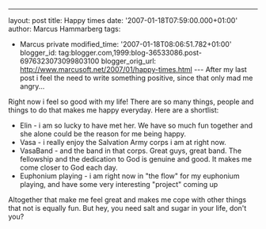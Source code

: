 ---
layout: post
title: Happy times
date: '2007-01-18T07:59:00.000+01:00'
author: Marcus Hammarberg
tags:
  - Marcus
private
modified_time: '2007-01-18T08:06:51.782+01:00'
blogger_id: tag:blogger.com,1999:blog-36533086.post-6976323073099803100
blogger_orig_url: http://www.marcusoft.net/2007/01/happy-times.html ---
After my last post i feel the need to write something positive, since
that only mad me angry...

Right now i feel so good with my life! There are so many things, people
and things to do that makes me happy everyday. Here are a shortlist:

-   <span id="SPELLING_ERROR_0" class="blsp-spelling-error"
    onclick="BLOG_clickHandler(this)">Elin - i am so lucky to
    have met her. We have so much fun together and she alone could be
    the reason for me being happy.
-   <span id="SPELLING_ERROR_1" class="blsp-spelling-error"
    onclick="BLOG_clickHandler(this)">Vasa - i really enjoy the
    Salvation Army corps i am at right now.
-   <span id="SPELLING_ERROR_2" class="blsp-spelling-error"
    onclick="BLOG_clickHandler(this)">VasaBand - and the band in
    that corps. Great guys, great band. The fellowship and the
    dedication to God is <span id="SPELLING_ERROR_3"
    class="blsp-spelling-corrected">genuine and good. It makes me
    come closer to God each day.
-   <span id="SPELLING_ERROR_4"
    class="blsp-spelling-corrected">Euphonium playing - i am
    right now in "the flow" for my <span id="SPELLING_ERROR_5"
    class="blsp-spelling-error"
    onclick="BLOG_clickHandler(this)">euphonium playing, and have
    some very <span id="SPELLING_ERROR_6"
    class="blsp-spelling-corrected">interesting "project" coming
    up

Altogether that make me feel great and makes me cope with other things
that not is equally fun. But hey, you need salt and sugar in your life,
don't you?
